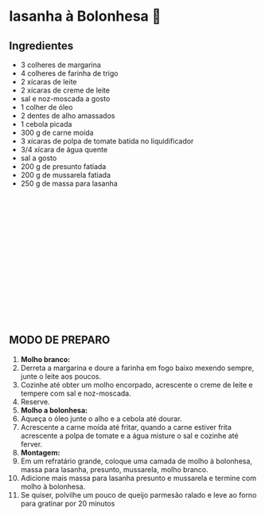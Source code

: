 # lasanha à Bolonhesa  :cheese:



## Ingredientes



- 3 colheres de margarina
- 4 colheres de farinha de trigo
- 2 xícaras de leite
- 2 xícaras de creme de leite
- sal e noz-moscada a gosto
- 1 colher de óleo
- 2 dentes de alho amassados
- 1 cebola picada
- 300 g de carne moída
- 3 xícaras de polpa de tomate batida no liquidificador
- 3/4 xícara de água quente
- sal a gosto
- 200 g de presunto fatiada
- 200 g de mussarela fatiada
- 250 g de massa para lasanha

<iframe id="google_ads_iframe_/21636860837/TudoGostoso/Content_4" title="3rd party ad content" name="google_ads_iframe_/21636860837/TudoGostoso/Content_4" width="300" height="250" scrolling="no" marginwidth="0" marginheight="0" frameborder="0" srcdoc="" data-google-container-id="b" data-load-complete="true" style="box-sizing: border-box; width: 300px; height: 250px; padding: 0px;"></iframe>

## MODO DE PREPARO

1. **Molho branco:**
2. Derreta a margarina e doure a farinha em fogo baixo mexendo sempre, junte o leite aos poucos.
3. Cozinhe até obter um molho encorpado, acrescente o creme de leite e tempere com sal e noz-moscada.
4. Reserve.
5. **Molho a bolonhesa:**
6. Aqueça o óleo junte o alho e a cebola até dourar.
7. Acrescente a carne moída até fritar, quando a carne estiver frita acrescente a polpa de tomate e a água misture o sal e cozinhe até ferver.
8. **Montagem:**
9. Em um refratário grande, coloque uma camada de molho à bolonhesa, massa para lasanha, presunto, mussarela, molho branco.
10. Adicione mais massa para lasanha presunto e mussarela e termine com molho à bolonhesa.
11. Se quiser, polvilhe um pouco de queijo parmesão ralado e leve ao forno para gratinar por 20 minutos